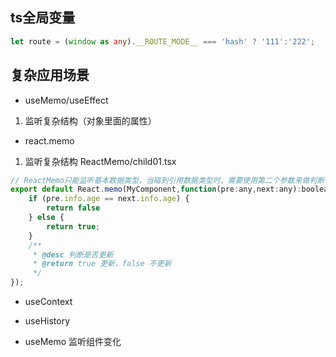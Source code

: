 

## ts全局变量
```ts
let route = (window as any).__ROUTE_MODE__ === 'hash' ? '111':'222';
```

## 复杂应用场景

- useMemo/useEffect
1. 监听复杂结构（对象里面的属性）


- react.memo
1. 监听复杂结构 ReactMemo/child01.tsx
```js
// ReactMemo只能监听基本数据类型，当碰到引用数据类型时，需要使用第二个参数来做判断
export default React.memo(MyComponent,function(pre:any,next:any):boolean {
	if (pre.info.age == next.info.age) {
		return false
	} else {
		return true;
	}
	/**
	 * @desc 判断是否更新
	 * @return true 更新，false 不更新
	 */
});
```

- useContext


- useHistory


- useMemo 监听组件变化
